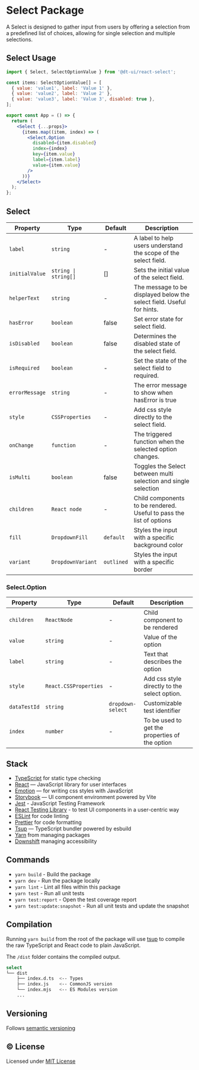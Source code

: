 # Select Package

A Select is designed to gather input from users by offering a selection from a predefined list of choices, allowing for single selection and multiple selections.

## Select Usage

```jsx
import { Select, SelectOptionValue } from '@dt-ui/react-select';

const items: SelectOptionValue[] = [
  { value: 'value1', label: 'Value 1' },
  { value: 'value2', label: 'Value 2' },
  { value: 'value3', label: 'Value 3', disabled: true },
];

export const App = () => {
  return (
    <Select {...props}>
      {items.map((item, index) => (
        <Select.Option
          disabled={item.disabled}
          index={index}
          key={item.value}
          label={item.label}
          value={item.value}
        />
      ))}
    </Select>
  );
};
```

## Select

| Property       | Type                 | Default | Description                                                           |
| -------------- | -------------------- | ------- | --------------------------------------------------------------------- |
| `label`        | `string`             | -       | A label to help users understand the scope of the select field.       |
| `initialValue` | `string \| string[]` | []      | Sets the initial value of the select field.                           |
| `helperText`   | `string`             | -       | The message to be displayed below the select field. Useful for hints. |
| `hasError`     | `boolean`            | false   | Set error state for select field.                                     |
| `isDisabled`   | `boolean`            | false   | Determines the disabled state of the select field.                    |
| `isRequired`   | `boolean`            | -       | Set the state of the select field to required.                        |
| `errorMessage` | `string`             | -       | The error message to show when hasError is true                       |
| `style`        | `CSSProperties`      | -       | Add css style directly to the select field.                           |
| `onChange`     | `function`           | -       | The triggered function when the selected option changes.              |
| `isMulti`      | `boolean`            | false   | Toggles the Select between multi selection and single selection       |
| `children`     | `React node`         | -       | Child components to be rendered. Useful to pass the list of options   |
| `fill`        | `DropdownFill`        | `default` | Styles the input with a specific background color                   |
| `variant`     | `DropdownVariant`     | `outlined`| Styles the input with a specific border                             |

### Select.Option

| Property     | Type                  | Default           | Description                                    |
| ------------ | --------------------- | ----------------- | ---------------------------------------------- |
| `children`   | `ReactNode`           | -                 | Child component to be rendered                 |
| `value`      | `string`              | -                 | Value of the option                            |
| `label`      | `string`              | -                 | Text that describes the option                 |
| `style`      | `React.CSSProperties` | -                 | Add css style directly to the select option.   |
| `dataTestId` | `string`              | `dropdown-select` | Customizable test identifier                   |
| `index`      | `number`              | -                 | To be used to get the properties of the option |

## Stack

- [TypeScript](https://www.typescriptlang.org/) for static type checking
- [React](https://reactjs.org/) — JavaScript library for user interfaces
- [Emotion](https://emotion.sh/docs/introduction) — for writing css styles with JavaScript
- [Storybook](https://storybook.js.org/) — UI component environment powered by Vite
- [Jest](https://jestjs.io/) - JavaScript Testing Framework
- [React Testing Library](https://testing-library.com/) - to test UI components in a user-centric way
- [ESLint](https://eslint.org/) for code linting
- [Prettier](https://prettier.io) for code formatting
- [Tsup](https://github.com/egoist/tsup) — TypeScript bundler powered by esbuild
- [Yarn](https://yarnpkg.com/) from managing packages
- [Downshift](https://www.downshift-js.com/) managing accessibility

## Commands

- `yarn build` - Build the package
- `yarn dev` - Run the package locally
- `yarn lint` - Lint all files within this package
- `yarn test` - Run all unit tests
- `yarn test:report` - Open the test coverage report
- `yarn test:update:snapshot` - Run all unit tests and update the snapshot

## Compilation

Running `yarn build` from the root of the package will use [tsup](https://tsup.egoist.dev/) to compile the raw TypeScript and React code to plain JavaScript.

The `/dist` folder contains the compiled output.

```bash
select
└── dist
    ├── index.d.ts  <-- Types
    ├── index.js    <-- CommonJS version
    └── index.mjs   <-- ES Modules version
    ...
```

## Versioning

Follows [semantic versioning](https://semver.org/)

## &copy; License

Licensed under [MIT License](LICENSE.md)
